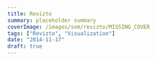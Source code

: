 ```yaml
---
title: Revizto
summary: placeholder summary
coverImage: /images/som/revizto/MISSING_COVER
tags: ["Revizto", "Visualization"]
date: "2014-11-17"
draft: true
---
```

